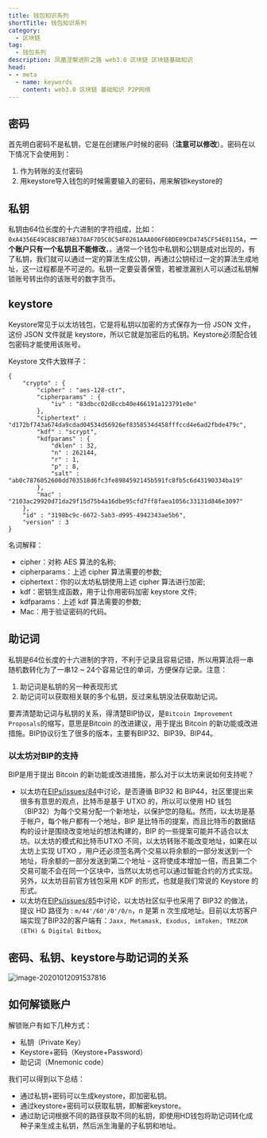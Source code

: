 ```yaml
---
title: 钱包知识系列
shortTitle: 钱包知识系列
category:
  - 区块链
tag:
  - 钱包系列
description: 凤凰涅槃进阶之路 web3.0 区块链 区块链基础知识 
head:
- - meta
  - name: keywords
    content: web3.0 区块链 基础知识 P2P网络 
---
```


## 密码

首先明白密码不是私钥，它是在创建账户时候的密码（**注意可以修改**）。密码在以下情况下会使用到：

1. 作为转账的支付密码
2. 用keystore导入钱包的时候需要输入的密码，用来解锁keystore的

## 私钥

私钥由64位长度的十六进制的字符组成，比如：`0xA4356E49C88C8B7AB370AF7D5C0C54F0261AAA006F6BDE09CD4745CF54E0115A`，**一个账户只有一个私钥且不能修改**，。通常一个钱包中私钥和公钥是成对出现的，有了私钥，我们就可以通过一定的算法生成公钥，再通过公钥经过一定的算法生成地址，这一过程都是不可逆的。私钥一定要妥善保管，若被泄漏别人可以通过私钥解锁账号转出你的该账号的数字货币。

## keystore

Keystore常见于以太坊钱包，它是将私钥以加密的方式保存为一份 JSON 文件，这份 JSON 文件就是 keystore，所以它就是加密后的私钥。Keystore必须配合钱包密码才能使用该账号。

Keystore 文件大致样子：

```
{
    "crypto" : {
        "cipher" : "aes-128-ctr",
        "cipherparams" : {
            "iv" : "83dbcc02d8ccb40e466191a123791e0e"
        },
        "ciphertext" : "d172bf743a674da9cdad04534d56926ef8358534d458fffccd4e6ad2fbde479c",
        "kdf" : "scrypt",
        "kdfparams" : {
            "dklen" : 32,
            "n" : 262144,
            "r" : 1,
            "p" : 8,
            "salt" : "ab0c7876052600dd703518d6fc3fe8984592145b591fc8fb5c6d43190334ba19"
        },
        "mac" : "2103ac29920d71da29f15d75b4a16dbe95cfd7ff8faea1056c33131d846e3097"
    },
    "id" : "3198bc9c-6672-5ab3-d995-4942343ae5b6",
    "version" : 3
}
```

名词解释：

- cipher：对称 AES 算法的名称;
- cipherparams：上述 cipher 算法需要的参数;
- ciphertext：你的以太坊私钥使用上述 cipher 算法进行加密;
- kdf：密钥生成函数，用于让你用密码加密 keystore 文件;
- kdfparams：上述 kdf 算法需要的参数;
- Mac：用于验证密码的代码。

## 助记词

私钥是64位长度的十六进制的字符，不利于记录且容易记错，所以用算法将一串随机数转化为了一串12 ~ 24个容易记住的单词，方便保存记录。注意：

1. 助记词是私钥的另一种表现形式
2. 助记词可以获取相关联的多个私钥，反过来私钥没法获取助记词。

要弄清楚助记词与私钥的关系，得清楚BIP协议，是`Bitcoin Improvement Proposals`的缩写，意思是Bitcoin 的改进建议，用于提出 Bitcoin 的新功能或改进措施。BIP协议衍生了很多的版本，主要有BIP32、BIP39、BIP44。

### 以太坊对BIP的支持

BIP是用于提出 Bitcoin 的新功能或改进措施，那么对于以太坊来说如何支持呢？

- 以太坊在[EIPs/issues/84](https://github.com/ethereum/EIPs/issues/84)中讨论，是否遵循 BIP32 和 BIP44，社区里提出来很多有意思的观点，比特币是基于 UTXO 的，所以可以使用 HD 钱包（BIP32）为每个交易分配一个新地址，以保护您的隐私。然而，以太坊是基于帐户，每个帐户都有一个地址，BIP 是比特币的提案，而且比特币的数据结构的设计是围绕改变地址的想法构建的，BIP 的一些提案可能并不适合以太坊。以太坊的模式和比特币UTXO 不同，以太坊转账不能改变地址，如果在以太坊上实现 UTXO ，用户还必须签名两个交易以将余额的一部分发送到一个地址，将余额的一部分发送到第二个地址 - 这将使成本增加一倍，而且第二个交易可能不会在同一个区块中，当然以太坊也可以通过智能合约的方式实现。另外，以太坊目前官方钱包采用 KDF 的形式，也就是我们常说的 Keystore 的形式。
- 以太坊在[EIPs/issues/85](https://github.com/ethereum/EIPs/issues/85)中讨论，以太坊社区似乎也采用了 BIP32 的做法，提议 HD 路径为 : `m/44'/60'/0'/0/n`，n 是第 n 次生成地址。目前以太坊客户端实现了BIP32的客户端有：`Jaxx, Metamask, Exodus, imToken, TREZOR (ETH) & Digital Bitbox`。

## 密码、私钥、keystore与助记词的关系

![image-20201012091537816](https://tva1.sinaimg.cn/large/007S8ZIlgy1gjma8otsfxj314s0s0jvw.jpg)

## 如何解锁账户

解锁账户有如下几种方式：

- 私钥（Private Key）
- Keystore+密码（Keystore+Password）
- 助记词（Mnemonic code）

我们可以得到以下总结：

- 通过私钥+密码可以生成keystore，即加密私钥。
- 通过keystore+密码可以获取私钥，即解密keystore。
- 通过助记词根据不同的路径获取不同的私钥，即使用HD钱包将助记词转化成种子来生成主私钥，然后派生海量的子私钥和地址。